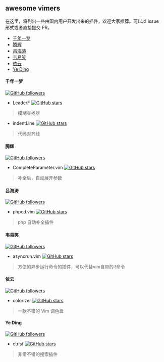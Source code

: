 ## awesome vimers

在这里，将列出一些由国内用户开发出来的插件，欢迎大家推荐。可以以 issue 形式或者直接提交 PR。

<!-- vim-markdown-toc GFM -->

- [千年一梦](#千年一梦)
- [腾辉](#腾辉)
- [吕海涛](#吕海涛)
- [韦易笑](#韦易笑)
- [依云](#依云)
- [Ye Ding](#ye-ding)

<!-- vim-markdown-toc -->

#### 千年一梦

[![GitHub followers](https://img.shields.io/github/followers/Yggdroot.svg?style=flat-square&label=Follow)](https://github.com/Yggdroot)

- LeaderF [![GitHub stars](https://img.shields.io/github/stars/Yggdroot/LeaderF.svg?style=social&label=Star)](https://github.com/Yggdroot/LeaderF)
> 模糊查找器
- indentLine [![GitHub stars](https://img.shields.io/github/stars/Yggdroot/indentLine.svg?style=social&label=Star)](https://github.com/Yggdroot/indentLine)
> 代码对齐线

#### 腾辉

[![GitHub followers](https://img.shields.io/github/followers/tenfyzhong.svg?style=flat-square&label=Follow)](https://github.com/tenfyzhong)

- CompleteParameter.vim [![GitHub stars](https://img.shields.io/github/stars/tenfyzhong/CompleteParameter.vim.svg?style=social&label=Star)](https://github.com/tenfyzhong/CompleteParameter.vim)
> 补全后，自动展开参数

#### 吕海涛

[![GitHub followers](https://img.shields.io/github/followers/lvht.svg?style=flat-square&label=Follow)](https://github.com/lvht)

- phpcd.vim [![GitHub stars](https://img.shields.io/github/stars/lvht/phpcd.vim.svg?style=social&label=Star)](https://github.com/lvht/phpcd.vim)
> php 自动补全插件

#### 韦易笑

[![GitHub followers](https://img.shields.io/github/followers/skywind3000.svg?style=flat-square&label=Follow)](https://github.com/skywind3000)

- asyncrun.vim [![GitHub stars](https://img.shields.io/github/stars/skywind3000/asyncrun.vim.svg?style=social&label=Star)](https://github.com/skywind3000/asyncrun.vim)
> 方便的异步运行命令的插件，可以代替vim自带的:!命令

#### 依云

[![GitHub followers](https://img.shields.io/github/followers/lilydjwg.svg?style=flat-square&label=Follow)](https://github.com/lilydjwg)

- colorizer [![GitHub stars](https://img.shields.io/github/stars/lilydjwg/colorizer.svg?style=social&label=Star)](https://github.com/lilydjwg/colorizer)
> 一款不错的 Vim 调色盘

#### Ye Ding

[![GitHub followers](https://img.shields.io/github/followers/dyng.svg?style=flat-square&label=Follow)](https://github.com/dyng)

- ctrlsf [![GitHub stars](https://img.shields.io/github/stars/dyng/ctrlsf.vim.svg?style=social&label=Star)](https://github.com/dyng/ctrlsf.vim)
> 非常不错的搜索插件

